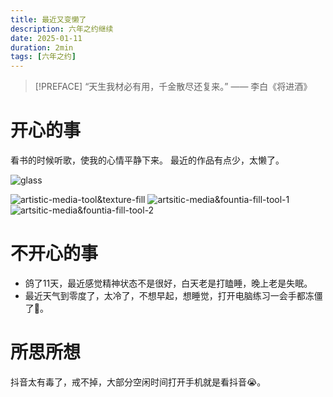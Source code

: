 ```yaml
---
title: 最近又变懒了
description: 六年之约继续
date: 2025-01-11
duration: 2min
tags: [六年之约]
---
```


> [!PREFACE]
> “天生我材必有用，千金散尽还复来。” —— 李白《将进酒》

# 开心的事

看书的时候听歌，使我的心情平静下来。
最近的作品有点少，太懒了。

<img h-xl src="/images/artistic-media-tool.svg" alt="glass" />

![artistic-media-tool&texture-fill](/images/artistic-media-tool&texture-fill.webp)
![artsitic-media&fountia-fill-tool-1](/images/artsitic-media&fountia-fill-tool-1.svg)
![artsitic-media&fountia-fill-tool-2](/images/artsitic-media&fountia-fill-tool-2.svg)

# 不开心的事

- 鸽了11天，最近感觉精神状态不是很好，白天老是打瞌睡，晚上老是失眠。
- 最近天气到零度了，太冷了，不想早起，想睡觉，打开电脑练习一会手都冻僵了🥶。

# 所思所想

抖音太有毒了，戒不掉，大部分空闲时间打开手机就是看抖音😭。

